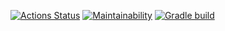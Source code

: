 [![Actions Status](https://github.com/Aljustal/java-project-lvl1/workflows/hexlet-check/badge.svg)](https://github.com/Aljustal/java-project-lvl1/actions)
[![Maintainability](https://api.codeclimate.com/v1/badges/a99a88d28ad37a79dbf6/maintainability)](https://codeclimate.com/github/codeclimate/codeclimate/maintainability)
[![Gradle build](https://github.com/Aljustal/java-project-lvl1/blob/main/.github/workflows/github-actions.yml/badge.svg)](https://github.com/Aljustal/java-project-lvl1/actions)